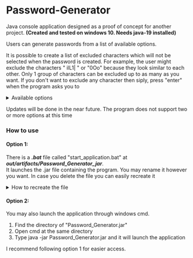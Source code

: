 # Password-Generator
Java console application designed as a proof of concept for another project. **(Created and tested on windows 10. Needs java-19 installed)**

Users can generate passwords from a list of available options.

It is possible to create a list of excluded characters which will not be selected when the password is created. For example, the user might exclude the characters " ilL1| " or "0Oo" because they look similar to each other. Only 1 group of characters can be excluded up to as many as you want. If you don't want to exclude any character then siply, press "enter" when the program asks you to

<details>
  <summary>Available options</summary>
  
  #### Options
  * Digits
  * All characters
  * Lowercase characters
  * Uppercase characters
  * Symbols
  * All of the above
  
</details>

Updates will be done in the near future. The program does not support two or more options at this time

### How to use

#### Option 1:
There is a **_.bat_** file called "start_application.bat" at **_out/artifacts/Password_Generator_jar_**.  
It launches the .jar file containing the program. You may rename it however you want. In case you delete the file you can easily recreate it

<details>
  <summary> How to recreate the file </summary>
  
  ##### Steps
  1. Find the directory of "Password_Generator.jar"  
  2. Create a new document with the extension of **_.bat_**. You may name it however you want  
  3. Edit the **_.bat_** file and type -> java -jar Password_Generator.jar  
  4. Click on the **_.bat_** file and launch the application  
</details>

#### Option 2:
You may also launch the application through windows cmd.

1. Find the directory of "Password_Generator.jar"
2. Open cmd at the same directory
3. Type java -jar Password_Generator.jar and it will launch the application

I recommend following option 1 for easier access.




